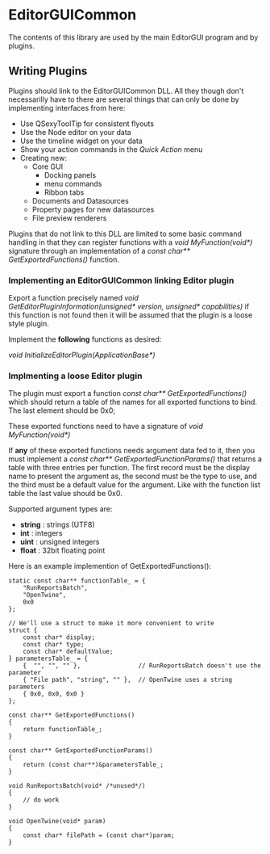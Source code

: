 # EditorGUICommon

The contents of this library are used by the main EditorGUI program and by plugins. 

## Writing Plugins

Plugins should link to the EditorGUICommon DLL. All they though don't necessarilly have to there are several things that can only be done by implementing interfaces from here:

- Use QSexyToolTip for consistent flyouts
- Use the Node editor on your data
- Use the timeline widget on your data
- Show your action commands in the *Quick Action* menu
- Creating new:
    - Core GUI
        - Docking panels
        - menu commands
        - Ribbon tabs
    - Documents and Datasources
    - Property pages for new datasources
    - File preview renderers

Plugins that do not link to this DLL are limited to some basic command handling in that they can register functions with a *void MyFunction(void\*)* signature through an implementation of a *const char\*\* GetExportedFunctions()* function.

### Implementing an EditorGUICommon linking Editor plugin

Export a function precisely named *void GetEditorPluginInformation(unsigned\* version, unsigned\* capabilities)* if this function is not found then it will be assumed that the plugin is a loose style plugin.

Implement the **following** functions as desired:

*void InitializeEditorPlugin(ApplicationBase\*)*

### Implmenting a loose Editor plugin

The plugin must export a function *const char\*\* GetExportedFunctions()* which should return a table of the names for all exported functions to bind. The last element should be 0x0;

These exported functions need to have a signature of *void MyFunction(void\*)*

If **any** of these exported functions needs argument data fed to it, then you must implement a *const char\*\* GetExportedFunctionParams()* that returns a table with three entries per function. The first record must be the display name to present the argument as, the second must be the type to use, and the third must be a default value for the argument. Like with the function list table the last value should be 0x0.

Supported argument types are:

- **string** : strings (UTF8)
- **int** : integers
- **uint** : unsigned integers
- **float** : 32bit floating point

Here is an example implemention of GetExportedFunctions():

    static const char** functionTable_ = {
        "RunReportsBatch",
        "OpenTwine",
        0x0
    };

    // We'll use a struct to make it more convenient to write
    struct {
        const char* display;
        const char* type;
        const char* defaultValue;
    } parametersTable_ = {
        {  "", "", "" },                // RunReportsBatch doesn't use the parameter
        { "File path", "string", "" },  // OpenTwine uses a string parameters
        { 0x0, 0x0, 0x0 }
    };

    const char** GetExportedFunctions()
    {
        return functionTable_;
    }

    const char** GetExportedFunctionParams()
    {
        return (const char**)&parametersTable_;
    }

    void RunReportsBatch(void* /*unused*/)
    {
        // do work
    }

    void OpenTwine(void* param)
    {
        const char* filePath = (const char*)param;
    }
